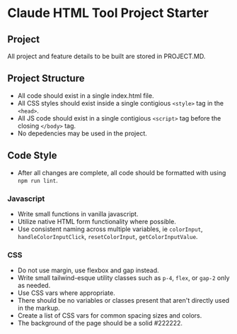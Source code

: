 # Claude HTML Tool Project Starter

## Project

All project and feature details to be built are stored in PROJECT.MD.

## Project Structure

- All code should exist in a single index.html file.
- All CSS styles should exist inside a single contigious `<style>` tag in the `<head>`.
- All JS code should exist in a single contigious `<script>` tag before the closing `</body>` tag.
- No depedencies may be used in the project.

## Code Style

- After all changes are complete, all code should be formatted with using `npm run lint`.

### Javascript

- Write small functions in vanilla javascript.
- Utilize native HTML form functionality where possible.
- Use consistent naming across multiple variables, ie `colorInput`, `handleColorInputClick`, `resetColorInput`, `getColorInputValue`.

### CSS

- Do not use margin, use flexbox and gap instead.
- Write small tailwind-esque utility classes such as `p-4`, `flex`, or `gap-2` only as needed.
- Use CSS vars where appropriate.
- There should be no variables or classes present that aren't directly used in the markup.
- Create a list of CSS vars for common spacing sizes and colors.
- The background of the page should be a solid #222222.
